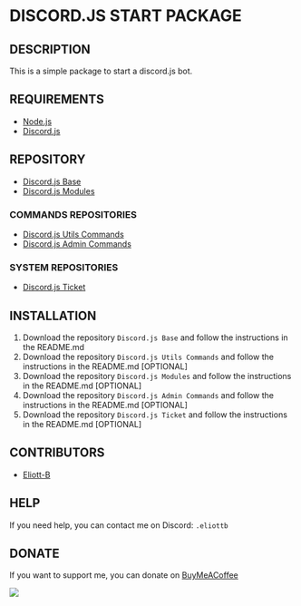 # DISCORD.JS START PACKAGE

## DESCRIPTION

This is a simple package to start a discord.js bot.

## REQUIREMENTS

- [Node.js](https://nodejs.org/en/)
- [Discord.js](https://discord.js.org/#/)

## REPOSITORY

- [Discord.js Base](https://github.com/Eliott-B/discord.js-base)
- [Discord.js Modules](https://github.com/Eliott-B/discord.js-modules)

### COMMANDS REPOSITORIES
- [Discord.js Utils Commands](https://github.com/Eliott-B/discord.js-utils-commands)
- [Discord.js Admin Commands](https://github.com/Eliott-B/discord.js-admin-commands)

### SYSTEM REPOSITORIES
- [Discord.js Ticket](https://github.com/Eliott-B/discord.js-ticket)

## INSTALLATION

1. Download the repository `Discord.js Base` and follow the instructions in the README.md
2. Download the repository `Discord.js Utils Commands` and follow the instructions in the README.md [OPTIONAL]
3. Download the repository `Discord.js Modules` and follow the instructions in the README.md [OPTIONAL]
4. Download the repository `Discord.js Admin Commands` and follow the instructions in the README.md [OPTIONAL]
4. Download the repository `Discord.js Ticket` and follow the instructions in the README.md [OPTIONAL]

## CONTRIBUTORS

- [Eliott-B](https://github.com/Eliott-B)

## HELP

If you need help, you can contact me on Discord: `.eliottb`

## DONATE

If you want to support me, you can donate on [BuyMeACoffee](https://www.buymeacoffee.com/eliottb)

<a href="https://www.buymeacoffee.com/eliottb"><img src="https://img.buymeacoffee.com/button-api/?text=Buy me a coffee&emoji=&slug=eliottb&button_colour=FFDD00&font_colour=000000&font_family=Cookie&outline_colour=000000&coffee_colour=ffffff" /></a>
